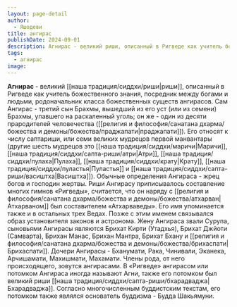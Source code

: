 ```yaml
---
layout: page-detail
author:
  - Яшодеви
title: ангирас
publishDate: 2024-09-01
description: Агнирас - великий риши, описанный в Ригведе как учитель божественного знания, посредник между богами и людьми, родоначальник класса божественных существ ангирасов.
tags:
  - агнирас
image:
---
```

**Агнирас** - великий [[наша традиция/сиддхи/риши|риши]], описанный в Ригведе как учитель божественного знания, посредник между богами и людьми, родоначальник класса божественных существ ангирасов. Сам Ангирас - третий сын Брахмы, вышедший из его уст (или из семени) Брахмы, упавшего на раскаленный уголь; он же - один из десяти прародителей человечества ([[религия и философия/санатана дхарма/божества и демоны/божества/праджапати|праджапати]]). Его относят к числу саптариши, или семи великих мудрецов первой манвантары (другие шесть мудрецов это [[наша традиция/сиддхи/маричи|Маричи]], [[наша традиция/сиддхи/сапта-риши/атри|Атри]], [[наша традиция/сиддхи/пулаха|Пулаха]], [[наша традиция/сиддхи/крату|Крату]], [[наша традиция/сиддхи/пуластья|Пуластья]] и [[наша традиция/сиддхи/сапта-риши/васиштха|Васиштха]]). Обычные определения Ангираса - жрец богов и господин жертвы.
Риши Ангирасу приписывалось составление многих гимнов «Ригведы», считается, что он наряду с [[религия и философия/санатана дхарма/божества и демоны/божества/атхарван|Атхарваном]] был составителем «Атхарваведы». Его имя упоминается также и в остальных трех Ведах. Позже с этим именем связывался образ установителя законов и астронома.
Жену Ангираса звали Сурупа, сыновьями Ангирасы являются Брихат Кирти (Утадхья), Брихат Джйоти (Самварта), Брихан Манас, Брихан Мантра, Брихат Бхану и [[религия и философия/санатана дхарма/божества и демоны/божества/брихаспати|Брихаспати]]. Дочери Ангирасы - Бханумати, Рака, Чинивали, Эканека, Арчишамати, Махишмати, Махамати. Члены рода, от него происходящего, зовутся ангирасами. В «Ригведе» ангирасом или потомком Ангираса иногда называют Агни, также его потомком был великий риши [[наша традиция/сиддхи/сапта-риши/бхарадваджа|Бхарадваджа]]. Согласно многочисленным буддистским текстам, его потомком также являлся основатель буддизма - Будда Шакьямуни.

